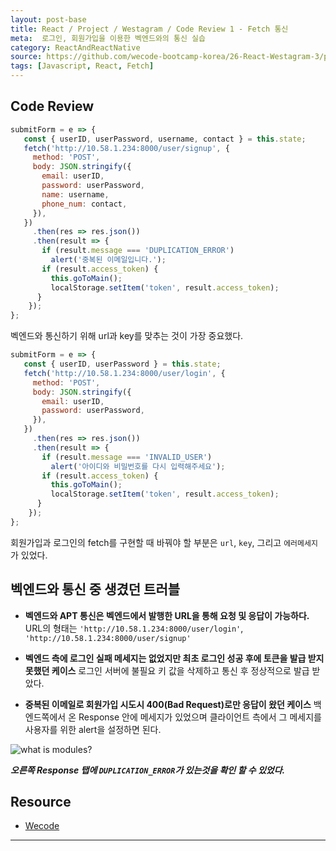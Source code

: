 ```yaml
---
layout: post-base
title: React / Project / Westagram / Code Review 1 - Fetch 통신
meta:  로그인, 회원가입을 이용한 벡엔드와의 통신 실습
category: ReactAndReactNative
source: https://github.com/wecode-bootcamp-korea/26-React-Westagram-3/pull/1
tags: [Javascript, React, Fetch]
---
```


## Code Review

```jsx
submitForm = e => {
   const { userID, userPassword, username, contact } = this.state;
   fetch('http://10.58.1.234:8000/user/signup', {
     method: 'POST',
     body: JSON.stringify({
       email: userID,
       password: userPassword,
       name: username,
       phone_num: contact,
     }),
   })
     .then(res => res.json())
     .then(result => {
       if (result.message === 'DUPLICATION_ERROR')
         alert('중복된 이메일입니다.');
       if (result.access_token) {
         this.goToMain();
         localStorage.setItem('token', result.access_token);
      }
    });
};
```

벡엔드와 통신하기 위해 url과 key를 맞추는 것이 가장 중요했다.

```jsx
submitForm = e => {
   const { userID, userPassword } = this.state;
   fetch('http://10.58.1.234:8000/user/login', {
     method: 'POST',
     body: JSON.stringify({
       email: userID,
       password: userPassword,
     }),
   })
     .then(res => res.json())
     .then(result => {
       if (result.message === 'INVALID_USER')
         alert('아이디와 비밀번호를 다시 입력해주세요');
       if (result.access_token) {
         this.goToMain();
         localStorage.setItem('token', result.access_token);
      }
    });
};
```

회원가입과 로그인의 fetch를 구현할 때 바꿔야 할 부분은 `url`, `key`, 그리고 `에러메세지`가 있었다.

## 벡엔드와 통신 중 생겼던 트러블

- **벡엔드와 APT 통신은 벡엔드에서 발행한 URL을 통해 요청 및 응답이 가능하다.** URL의 형태는 `'http://10.58.1.234:8000/user/login'`, `'http://10.58.1.234:8000/user/signup'`

- **벡엔드 측에 로그인 실패 메세지는 없었지만 최초 로그인 성공 후에 토큰을 발급 받지 못했던 케이스** 로그인 서버에 불필요 키 값을 삭제하고 통신 후 정상적으로 발급 받았다.

- **중복된 이메일로 회원가입 시도시 400(Bad Request)로만 응답이 왔던 케이스** 백엔드쪽에서 온 Response 안에 메세지가 있었으며 클라이언트 측에서 그 메세지를 사용자를 위한 alert을 설정하면 된다.

![what is modules?]({{site.baseurl}}/img/2021-10-29-westagramCR1.png)

***오른쪽 Response 탭에 `DUPLICATION_ERROR`가 있는것을 확인 할 수 있었다.***

## Resource

- [Wecode](www.wecode.co.kr)

---

